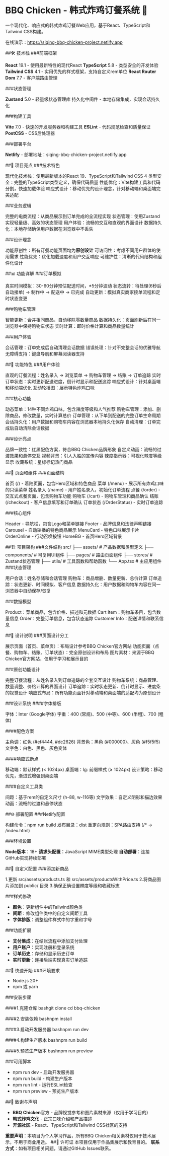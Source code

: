 # BBQ Chicken - 韩式炸鸡订餐系统 🍗

一个现代化、响应式的韩式炸鸡订餐Web应用，基于React、TypeScript和Tailwind CSS构建。

在线演示：https://siqing-bbq-chicken-project.netlify.app

##🛠️ 技术栈
###前端框架

**React** 19.1 - 使用最新特性的现代React
**TypeScript** 5.8 - 类型安全的开发体验
**Tailwind CSS** 4.1 - 实用优先的样式框架，支持自定义rem单位
**React Router Dom** 7.7 - 客户端路由管理

###状态管理

**Zustand** 5.0 - 轻量级状态管理库
持久化中间件 - 本地存储集成，实现会话持久化

###构建工具

**Vite** 7.0 - 快速的开发服务器和构建工具
**ESLint** - 代码规范检查和质量保证
**PostCSS** - CSS后处理器

###部署平台

**Netlify** - 部署地址：siqing-bbq-chicken-project.netlify.app

##🎯 项目亮点
###技术特色

现代化技术栈：使用最新版本的React 19、TypeScript和Tailwind CSS 4
类型安全：完整的TypeScript类型定义，确保代码质量
性能优化：Vite构建工具和代码分割，快速加载体验
响应式设计：移动优先的设计理念，针对移动端和桌面端完美适配

###业务逻辑

完整的电商流程：从商品展示到订单完成的全流程实现
状态管理：使用Zustand实现轻量级、高效的状态管理
用户体验：流畅的交互和直观的界面设计
数据持久化：本地存储确保用户数据在浏览器中不丢失

###设计理念

功能原创性：所有订餐功能页面均为**原创设计**
可访问性：考虑不同用户群体的使用需求
性能优先：优化加载速度和用户交互响应
可维护性：清晰的代码结构和组件化设计

##📊 功能详解
###订单模拟

真实时间模拟：30-60分钟预估配送时间，±5分钟波动
状态流转：待处理(6秒后自动接单) → 制作中 → 配送中 → 已完成
自动更新：模拟真实商家接单流程和定时状态变更

###购物车管理

智能更新：合并相同商品，自动移除零数量商品
数据持久化：页面刷新后在同一浏览器中保持购物车状态
实时计算：即时价格计算和商品数量统计

###用户体验

会话管理：订单完成后自动清理会话数据
错误处理：针对不完整会话的优雅导航
无障碍支持：键盘导航和屏幕阅读器支持

##🌟 功能特色
###用户体验

直观的订餐流程：姓名录入 → 浏览菜单 → 购物车管理 → 结账 → 订单追踪
实时订单状态：实时更新配送进度，倒计时显示和配送追踪
响应式设计：针对桌面端和移动端优化
互动轮播图：展示特色炸鸡口味

###核心功能

动态菜单：14种不同炸鸡口味，包含辣度等级和人气推荐
购物车管理：添加、删除商品，修改数量，实时计算总价
订单管理：从下单到配送的完整订单生命周期
会话持久化：用户数据和购物车内容在浏览器本地持久化保存
自动清理：订单完成后自动清除会话数据

###设计亮点

品牌一致性：红黑配色方案，符合BBQ Chicken品牌形象
自定义动画：流畅的过渡效果和悬停交互
视频背景：引人入胜的宣传内容
辣度指示器：可视化辣度等级显示
收藏系统：星标标记热门商品

##📱 页面和组件
###页面结构

首页 (/) - 着陆页面，包含Hero区域和特色商品
菜单 (/menu) - 展示所有炸鸡口味的只读菜单
姓名录入 (/name) - 用户姓名录入，初始化订单流程
点餐 (/order) - 交互式点餐页面，包含购物车功能
购物车 (/cart) - 购物车管理和商品确认
结账 (/checkout) - 客户信息填写和订单确认
订单状态 (/OrderStatus) - 实时订单追踪

###核心组件

Header - 导航栏，包含Logo和菜单链接
Footer - 品牌信息和法律声明链接
Carousel - 自动轮播的特色商品展示
MenuCard - 特色口味展示卡片
OrderOnline - 行动召唤按钮
HomeBG - 首页Hero区域背景

##🏗️ 项目架构
###文件结构
src/
├── assets/          # 产品数据和类型定义
├── components/      # 可复用UI组件
├── pages/          # 路由页面组件
├── stores/         # Zustand状态管理
├── utils/          # 工具函数和帮助函数
└── App.tsx         # 主应用组件
###状态管理

用户会话：姓名存储和会话管理
购物车：商品增删、数量更新、总价计算
订单追踪：状态更新、时间模拟、客户信息
数据持久化：用户数据和购物车内容在同一浏览器中自动保存/恢复

###数据模型

Product：菜单商品，包含价格、描述和元数据
Cart Item：购物车条目，包含数量信息
Order：完整订单信息，包含状态追踪
Customer Info：配送详情和联系信息

##🎨 设计说明
###页面设计分工

展示页面（首页、菜单页）：布局设计参考BBQ Chicken官方网站
功能页面（点餐、购物车、结账、订单状态）：完全原创设计和布局
图片素材：来源于BBQ Chicken官方网站，仅用于学习和展示目的

###原创功能设计

完整订餐流程：从姓名录入到订单追踪的全套交互设计
购物车系统：商品管理、数量调整、价格计算的界面设计
订单追踪：实时状态更新、倒计时显示、进度条的视觉设计
响应式布局：所有功能页面针对移动端和桌面端的适配均为原创设计

###设计系统
####字体排版

字体：Inter (Google字体)
字重：400 (常规)、500 (中等)、600 (半粗)、700 (粗体)

####配色方案

主色调：红色 (#ef4444, #dc2626)
背景色：黑色 (#000000)、灰色 (#f5f5f5)
文字色：白色、黑色、灰色变体

####响应式断点

移动端：默认样式 (< 1024px)
桌面端：lg: 前缀样式 (≥ 1024px)
设计策略：移动优先，渐进式增强到桌面端

####自定义工具类

间距：基于rem的自定义尺寸 (h-88, w-116等)
文字效果：自定义阴影和描边效果
动画：流畅的过渡和悬停状态

##🌐 部署配置
###Netlify配置

构建命令：npm run build
发布目录：dist
重定向规则：SPA路由支持 (/* → /index.html)

###环境设置

**Node版本**：18+
**请求头配置**：JavaScript MIME类型处理
**自动部署**：连接GitHub实现持续部署

##🔧 自定义配置
###添加新商品

1.更新 src/assets/products.ts 和 src/assets/productsWithPrice.ts
2.将商品图片添加到 public/ 目录
3.确保正确设置辣度等级和收藏标志

###样式修改

- **颜色**：更新组件中的Tailwind颜色类
- **间距**：修改组件类中的自定义间距工具
- **字体排版**：调整组件样式中的字重和字号

###功能扩展

- **支付集成**：在结账流程中添加支付处理
- **用户账户**：实现注册和登录系统
- **订单历史**：存储和显示历史订单
- **实时更新**：连接后端实现真实订单追踪

##🚀 快速开始
###环境要求

- Node.js 20+
- npm 或 yarn

###安装步骤

####1.克隆仓库
bashgit clone <repository-url>
cd bbq-chicken

####2.安装依赖
bashnpm install

####3.启动开发服务器
bashnpm run dev

####4.构建生产版本
bashnpm run build

####5.预览生产版本
bashnpm run preview


###可用脚本

- npm run dev - 启动开发服务器
- npm run build - 构建生产版本
- npm run lint - 运行ESLint检查
- npm run preview - 预览生产版本

##🙏 致谢与声明

- **BBQ Chicken**官方 - 品牌视觉参考和图片素材来源（仅用于学习目的）
- **韩式炸鸡文化** - 正宗口味介绍和产品描述
- **开源社区** - React、TypeScript和Tailwind CSS社区的支持

**重要声明**：本项目为个人学习作品，所有BBQ Chicken相关素材仅用于技术展示，不用于商业用途。
##📝 许可证
本项目仅用于作品集展示和教育目的。
**联系方式**：如有项目相关问题，请通过GitHub Issues联系。
